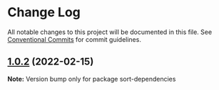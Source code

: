 # Change Log

All notable changes to this project will be documented in this file.
See [Conventional Commits](https://conventionalcommits.org) for commit guidelines.

## [1.0.2](https://github.com/TheLudd/yafu-mono/compare/sort-dependencies@1.0.1...sort-dependencies@1.0.2) (2022-02-15)

**Note:** Version bump only for package sort-dependencies
